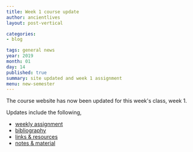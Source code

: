 ```yaml
---
title: Week 1 course update
author: ancientlives
layout: post-vertical

categories:
- blog

tags: general news
year: 2019
month: 01
day: 14
published: true
summary: site updated and week 1 assignment
menu: new-semester
---
```


The course website has now been updated for this week's class, week 1.

Updates include the following,

* [weekly assignment](/weekly_assignment)
* [bibliography](/bibliography)
* [links & resources](/links)
* [notes & material](/notes)
